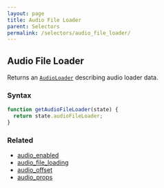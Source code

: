 ```yaml
---
layout: page
title: Audio File Loader
parent: Selectors
permalink: /selectors/audio_file_loader/
---
```


## Audio File Loader

Returns an [`AudioLoader`](../External/audio_loader.js) describing audio loader data.

### Syntax

```js
function getAudioFileLoader(state) {
  return state.audioFileLoader;
}
```

### Related

- [audio_enabled](./audio_enabled.md)
- [audio_file_loading](./audio_file_loading.md)
- [audio_offset](./audio_offset.md)
- [audio_props](./audio_props.md)
